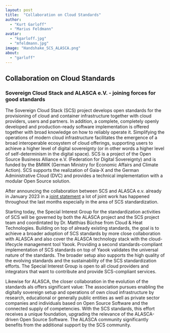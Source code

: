 ```yaml
---
layout: post
title:  "Collaboration on Cloud Standards"
author:
  - "Kurt Garloff"
  - "Marius Feldmann"
avatar:
  - "kgarloff.jpg"
  - "mfeldmann.jpg"
image: "Handshake_SCS_ALASCA.png"
about:
  - "garloff"
---
```


## Collaboration on Cloud Standards
### Sovereign Cloud Stack and ALASCA e.V. - joining forces for good standards

The Sovereign Cloud Stack (SCS) project develops open standards for the
provisioning of cloud and container infrastructure together with cloud
providers, users and partners. In addition, a complete, completely openly
developed and production-ready software implementation is offered together
with broad knowledge on how to reliably operate it. Simplifying
the operations of modern cloud infrastructure facilitates the emergence
of a broad interoperable ecosystem of cloud offerings, supporting users
to achieve a higher level of digital sovereignty (or in other words
a higher level of self-determinism in the digital space). SCS is a project
of the Open Source Business Alliance e.V. (Federation for Digital Sovereignty)
and is funded by the BMWK (German Ministry for Economic Affairs and Climate
Action). SCS supports the realization of Gaia-X and the German Administrative
Cloud (DVC) and provides a technical implementation with a modular Open
Source solution.

After announcing the collaboration between SCS and ALASCA e.v. already
in January 2023 in a [joint statement](https://scs.community/2023/01/16/collaboration-of-alasca-and-scs/)
a lot of joint work has happened throughout the last months especially
in the area of SCS standardization.

Starting today, the Special Interest Group for the standardization activities
of SCS will be governed by both the ALASCA project and the SCS project team
and coordintated by Dr. Matthias Büchse from Cloud & Heat Technologies.
Building on top of already existing standards, the goal is to achieve a
broader adoption of SCS standards by more close collaboration with ALASCA
and also cover the ALASCA technology stack with the cloud-lifecycle management
tool Yaook. Providing a second standards-compliant implementation of SCS
standards on top of Yaook validates the universal nature of the standards.
The broader setup also supports the high quality of the evolving standards
and the sustainability of the SCS standardization efforts. The Special
Interest Group is open to all cloud providers and integrators that want
to contribute and provide SCS-compliant services.

Likewise for ALASCA, the closer collaboration in the evolution of the standards
als offers significant value: The association pursues enabling the digitally
sovereign setup and operations of own cloud infrastructure by research,
educational or generally public entities as well as private sector
companies and individuals based on Open Source Software and the connected
supply of competencies. With the SCS standards, this effort receives
a unique foundation, upgrading the relevance of the ALASCA-driven
Open Source Software. The ALASCA community significantly benefits from
the additional support by the SCS community.
